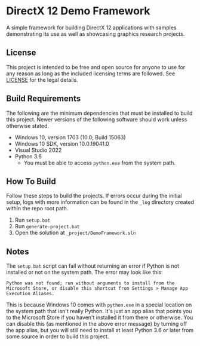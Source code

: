 # DirectX 12 Demo Framework

A simple framework for building DirectX 12 applications with samples demonstrating its use as well as showcasing graphics research projects.

## License

This project is intended to be free and open source for anyone to use for any reason as long as the included licensing terms are followed. See [LICENSE](LICENSE) for the legal details.

## Build Requirements

The following are the minimum dependencies that must be installed to build this project. Newer versions of the following software should work unless otherwise stated.

- Windows 10, version 1703 (10.0; Build 15063)
- Windows 10 SDK, version 10.0.19041.0
- Visual Studio 2022
- Python 3.6
	- You must be able to access `python.exe` from the system path.

## How To Build

Follow these steps to build the projects. If errors occur during the initial setup, logs with more information can be found in the `_log` directory created within the repo root path.

1. Run `setup.bat`
2. Run `generate-project.bat`
3. Open the solution at `_project/DemoFramework.sln`

## Notes

The `setup.bat` script can fail without returning an error if Python is not installed or not on the system path. The error may look like this:

```
Python was not found; run without arguments to install from the Microsoft Store, or disable this shortcut from Settings > Manage App Execution Aliases.
```

This is because Windows 10 comes with `python.exe` in a special location on the system path that isn't really Python. It's just an app alias that points you to the Microsoft Store if you haven't installed it from there or otherwise.  You can disable this (as mentioned in the above error message) by turning off the app alias, but you will still need to install at least Python 3.6 or later from some source in order to build this project.
